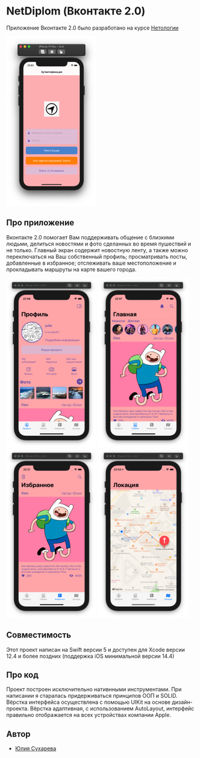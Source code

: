 # NetDiplom (Вконтакте 2.0)

Приложение Вконтакте 2.0 было разработано на курсе [Нетологии](https://netology.ru/)

<img src="Screenshots/Authorization.png" width = "240" height = "450"/>

## Про приложение

Вконтакте 2.0 помогает Вам поддерживать общение с близкими людьми, делиться новостями и фото сделанных во время пушествий и не только. Главный экран содержит новостную ленту, а также можно переключаться на Ваш собственный профиль; просматривать посты, добавленные в избранное; отслеживать ваше местоположение и прокладывать маршруты на карте вашего города.

<img src="Screenshots/Profile.png" width = "240" height = "450"/> <img src="Screenshots/Feeds.png" width = "240" height = "450"/> <img src="Screenshots/Favourites.png" width = "240" height = "450"/> <img src="Screenshots/Location.png" width = "240" height = "450"/>

## Совместимость

Этот проект написан на Swift версии 5 и доступен для Xcode версии 12.4 и более поздних (поддержка iOS минимальной версии 14.4)

## Про код

Проект построен исключительно нативнными инструментами. При написании я старалась придерживаться принципов ООП и SOLID. Вёрстка интерфейса осуществлена с помощью UIKit на основе дизайн-проекта. Вёрстка адаптивная, с использованием AutoLayout, интерфейс правильно отображается на всех устройствах компании Apple.

## Автор

* [Юлия Сухарева](https://github.com/Suharik-228)
